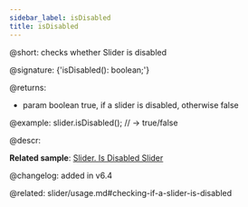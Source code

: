 ```yaml
---
sidebar_label: isDisabled
title: isDisabled
---          
```


@short: checks whether Slider is disabled

@signature: {'isDisabled(): boolean;'}

@returns:
- param	boolean		true, if a slider is disabled, otherwise false

@example:
slider.isDisabled(); // -> true/false


@descr:

**Related sample**: [Slider. Is Disabled Slider](https://snippet.dhtmlx.com/fbo18fue)

@changelog: added in v6.4

@related: slider/usage.md#checking-if-a-slider-is-disabled
